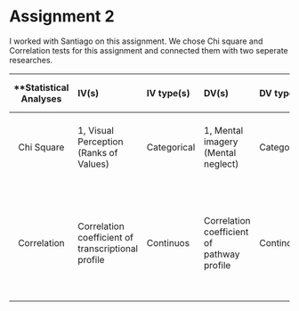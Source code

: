 # Assignment 2
I worked with Santiago on this assignment. We chose Chi square and Correlation tests  for this assignment and connected them with two seperate researches. 

| **Statistical Analyses	|  IV(s)  |  IV type(s) |  DV(s)  |  DV type(s)  |  Control Var | Control Var type  | Question to be answered | _H0_ | alpha | link to paper **| 
|:----------:|:----------|:------------|:-------------|:-------------|:------------|:------------- |:------------------|:----:|:-------:|:-------|
Chi Square	| 1, Visual Perception (Ranks of Values) | Categorical | 1, Mental imagery (Mental neglect)| Categorical | - | - | 	Is there a difference in the frequency of both the kinds of tests (preceptual and representational)? | The two distinct forms of representational neglect do not exist | 0.01 | [Representational neglect after a right hemisphere lesion](http://journals.plos.org/plosone/article?id=10.1371/journal.pone.0067390#s3) |
  |||||||||
|Correlation |Correlation coefficient of transcriptional profile | Continuos | Correlation coefficient of pathway profile |  Continous |- | - | Are molecular cancer subtypes with similar clinical outcome correlated to transcriptional profile and/or pathway profile? | Molecular cancer subtypes with similar clinical outcome are not correlated to transcriptional profile and/or pathway profile | 0.05 | [Correlation Analysis connecting Cancer Subtypes](http://journals.plos.org/plosone/article?id=10.1371/journal.pone.0069747#s5)
